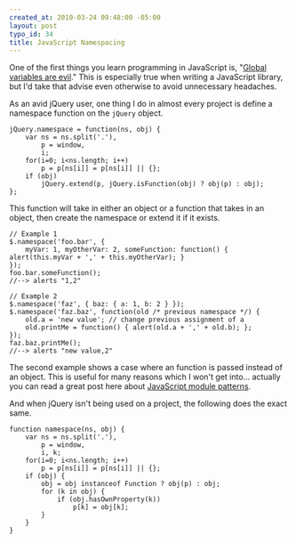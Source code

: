 ```yaml
--- 
created_at: 2010-03-24 09:48:00 -05:00
layout: post
typo_id: 34
title: JavaScript Namespacing
---
```

<p>One of the first things you learn programming in JavaScript is, "<a href="http://yuiblog.com/blog/2006/06/01/global-domination/">Global variables are evil</a>." This is especially true when writing a JavaScript library, but I'd take that advise even otherwise to avoid unnecessary headaches.</p>
<p>As an avid jQuery user, one thing I do in almost every project is define a namespace function on the <code>jQuery</code> object.</p>

	jQuery.namespace = function(ns, obj) {
		var ns = ns.split('.'), 
			p = window,
			i;
		for(i=0; i<ns.length; i++) 
			p = p[ns[i]] = p[ns[i]] || {};
		if (obj) 
			jQuery.extend(p, jQuery.isFunction(obj) ? obj(p) : obj);
	};

<p>This function will take in either an object or a function that takes in an object, then create the namespace or extend it if it exists.</p>

	// Example 1
	$.namespace('foo.bar', {
		myVar: 1, myOtherVar: 2, someFunction: function() { alert(this.myVar + ',' + this.myOtherVar); }
	});
	foo.bar.someFunction();
	//--> alerts "1,2"

	// Example 2
	$.namespace('faz', { baz: { a: 1, b: 2 } });
	$.namespace('faz.baz', function(old /* previous namespace */) {
		old.a = 'new value'; // change previous assignment of a
		old.printMe = function() { alert(old.a + ',' + old.b); };
	});
	faz.baz.printMe();
	//--> alerts "new value,2"

<p>The second example shows a case where an function is passed instead of an object. This is useful for many reasons which I won't get into... actually you can read a great post here about <a href="http://www.adequatelygood.com/2010/3/JavaScript-Module-Pattern-In-Depth">JavaScript module patterns</a>.</p>
<p>And when jQuery isn't being used on a project, the following does the exact same.</p>

	function namespace(ns, obj) {
		var ns = ns.split('.'), 
			p = window,
			i, k;
		for(i=0; i<ns.length; i++) 
			p = p[ns[i]] = p[ns[i]] || {};
		if (obj) {
			obj = obj instanceof Function ? obj(p) : obj;
			for (k in obj) {
				if (obj.hasOwnProperty(k))
					p[k] = obj[k];
			}
		}
	}
